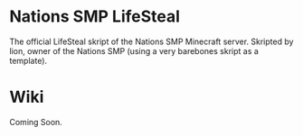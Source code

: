 # Nations SMP LifeSteal
The official LifeSteal skript of the Nations SMP Minecraft server.
Skripted by lion, owner of the Nations SMP (using a very barebones skript as a template).

# Wiki
Coming Soon.
